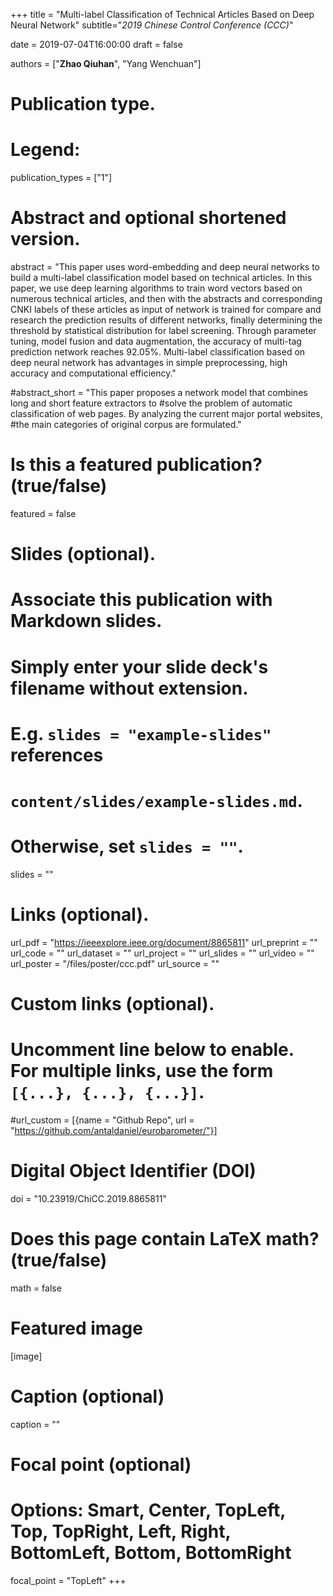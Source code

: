 +++
title = "Multi-label Classification of Technical Articles Based on Deep Neural Network"
subtitle="_2019 Chinese Control Conference (CCC)_"

date = 2019-07-04T16:00:00
draft = false

authors = ["**Zhao Qiuhan**", "Yang Wenchuan"]

# Publication type.
# Legend:

publication_types = ["1"]

# Abstract and optional shortened version.
abstract = "This paper uses word-embedding and deep neural networks to build a multi-label classification model based on technical articles. In this paper, we use deep learning algorithms to train word vectors based on numerous technical articles, and then with the abstracts and corresponding CNKI labels of these articles as input of network is trained for compare and research the prediction results of different networks, finally determining the threshold by statistical distribution for label screening. Through parameter tuning, model fusion and data augmentation, the accuracy of multi-tag prediction network reaches 92.05%. Multi-label classification based on deep neural network has advantages in simple preprocessing, high accuracy and computational efficiency."

#abstract_short = "This paper proposes a network model that combines long and short feature extractors to #solve the problem of automatic classification of web pages. By analyzing the current major portal websites, #the main categories of original corpus are formulated."

# Is this a featured publication? (true/false)
featured = false

# Slides (optional).
#   Associate this publication with Markdown slides.
#   Simply enter your slide deck's filename without extension.
#   E.g. `slides = "example-slides"` references 
#   `content/slides/example-slides.md`.
#   Otherwise, set `slides = ""`.
slides = ""

# Links (optional).
url_pdf = "https://ieeexplore.ieee.org/document/8865811"
url_preprint = ""
url_code = ""
url_dataset = ""
url_project = ""
url_slides = ""
url_video = ""
url_poster = "/files/poster/ccc.pdf"
url_source = ""

# Custom links (optional).
#   Uncomment line below to enable. For multiple links, use the form `[{...}, {...}, {...}]`.
#url_custom = [{name = "Github Repo", url = "https://github.com/antaldaniel/eurobarometer/"}]

# Digital Object Identifier (DOI)
doi = "10.23919/ChiCC.2019.8865811"

# Does this page contain LaTeX math? (true/false)
math = false

# Featured image
[image]
  # Caption (optional)
  caption = ""

  # Focal point (optional)
  # Options: Smart, Center, TopLeft, Top, TopRight, Left, Right, BottomLeft, Bottom, BottomRight
  focal_point = "TopLeft"
+++

